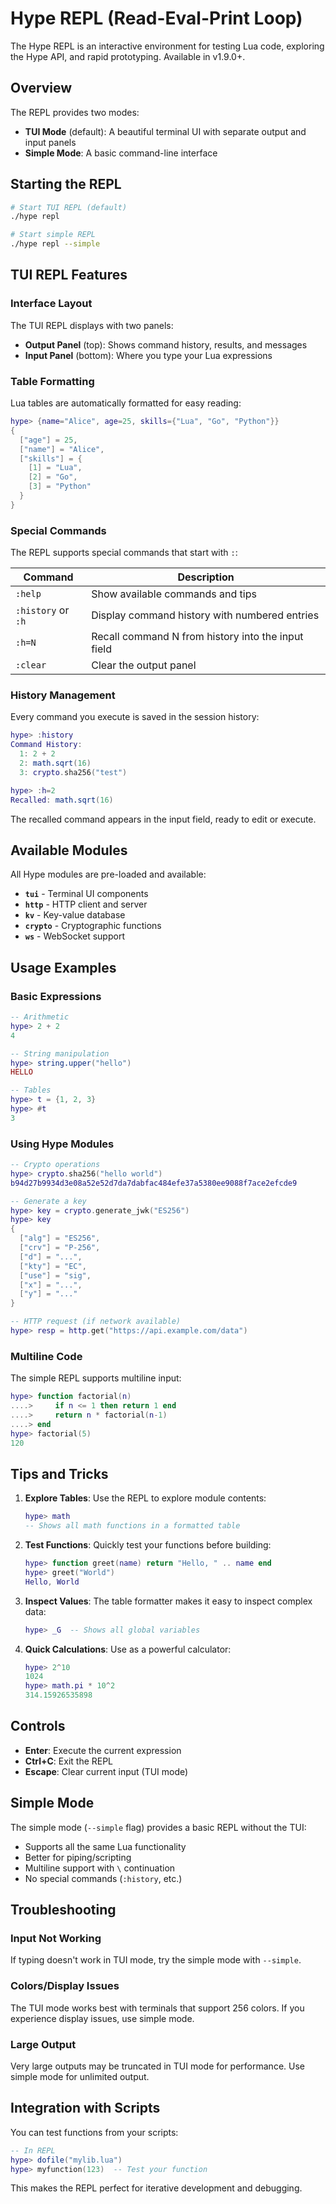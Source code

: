 # Hype REPL (Read-Eval-Print Loop)

The Hype REPL is an interactive environment for testing Lua code, exploring the Hype API, and rapid prototyping. Available in v1.9.0+.

## Overview

The REPL provides two modes:
- **TUI Mode** (default): A beautiful terminal UI with separate output and input panels
- **Simple Mode**: A basic command-line interface

## Starting the REPL

```bash
# Start TUI REPL (default)
./hype repl

# Start simple REPL
./hype repl --simple
```

## TUI REPL Features

### Interface Layout

The TUI REPL displays with two panels:
- **Output Panel** (top): Shows command history, results, and messages
- **Input Panel** (bottom): Where you type your Lua expressions

### Table Formatting

Lua tables are automatically formatted for easy reading:

```lua
hype> {name="Alice", age=25, skills={"Lua", "Go", "Python"}}
{
  ["age"] = 25,
  ["name"] = "Alice",
  ["skills"] = {
    [1] = "Lua",
    [2] = "Go",
    [3] = "Python"
  }
}
```

### Special Commands

The REPL supports special commands that start with `:`:

| Command | Description |
|---------|-------------|
| `:help` | Show available commands and tips |
| `:history` or `:h` | Display command history with numbered entries |
| `:h=N` | Recall command N from history into the input field |
| `:clear` | Clear the output panel |

### History Management

Every command you execute is saved in the session history:

```lua
hype> :history
Command History:
  1: 2 + 2
  2: math.sqrt(16)
  3: crypto.sha256("test")

hype> :h=2
Recalled: math.sqrt(16)
```

The recalled command appears in the input field, ready to edit or execute.

## Available Modules

All Hype modules are pre-loaded and available:

- **`tui`** - Terminal UI components
- **`http`** - HTTP client and server
- **`kv`** - Key-value database
- **`crypto`** - Cryptographic functions
- **`ws`** - WebSocket support

## Usage Examples

### Basic Expressions

```lua
-- Arithmetic
hype> 2 + 2
4

-- String manipulation
hype> string.upper("hello")
HELLO

-- Tables
hype> t = {1, 2, 3}
hype> #t
3
```

### Using Hype Modules

```lua
-- Crypto operations
hype> crypto.sha256("hello world")
b94d27b9934d3e08a52e52d7da7dabfac484efe37a5380ee9088f7ace2efcde9

-- Generate a key
hype> key = crypto.generate_jwk("ES256")
hype> key
{
  ["alg"] = "ES256",
  ["crv"] = "P-256",
  ["d"] = "...",
  ["kty"] = "EC",
  ["use"] = "sig",
  ["x"] = "...",
  ["y"] = "..."
}

-- HTTP request (if network available)
hype> resp = http.get("https://api.example.com/data")
```

### Multiline Code

The simple REPL supports multiline input:

```lua
hype> function factorial(n)
....>     if n <= 1 then return 1 end
....>     return n * factorial(n-1)
....> end
hype> factorial(5)
120
```

## Tips and Tricks

1. **Explore Tables**: Use the REPL to explore module contents:
   ```lua
   hype> math
   -- Shows all math functions in a formatted table
   ```

2. **Test Functions**: Quickly test your functions before building:
   ```lua
   hype> function greet(name) return "Hello, " .. name end
   hype> greet("World")
   Hello, World
   ```

3. **Inspect Values**: The table formatter makes it easy to inspect complex data:
   ```lua
   hype> _G  -- Shows all global variables
   ```

4. **Quick Calculations**: Use as a powerful calculator:
   ```lua
   hype> 2^10
   1024
   hype> math.pi * 10^2
   314.15926535898
   ```

## Controls

- **Enter**: Execute the current expression
- **Ctrl+C**: Exit the REPL
- **Escape**: Clear current input (TUI mode)

## Simple Mode

The simple mode (`--simple` flag) provides a basic REPL without the TUI:
- Supports all the same Lua functionality
- Better for piping/scripting
- Multiline support with `\` continuation
- No special commands (`:history`, etc.)

## Troubleshooting

### Input Not Working
If typing doesn't work in TUI mode, try the simple mode with `--simple`.

### Colors/Display Issues
The TUI mode works best with terminals that support 256 colors. If you experience display issues, use simple mode.

### Large Output
Very large outputs may be truncated in TUI mode for performance. Use simple mode for unlimited output.

## Integration with Scripts

You can test functions from your scripts:

```lua
-- In REPL
hype> dofile("mylib.lua")
hype> myfunction(123)  -- Test your function
```

This makes the REPL perfect for iterative development and debugging.